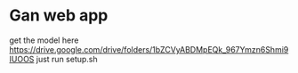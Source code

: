 # Gan web app 
get the model here https://drive.google.com/drive/folders/1bZCVyABDMpEQk_967Ymzn6Shmi9IUOOS
just run setup.sh 